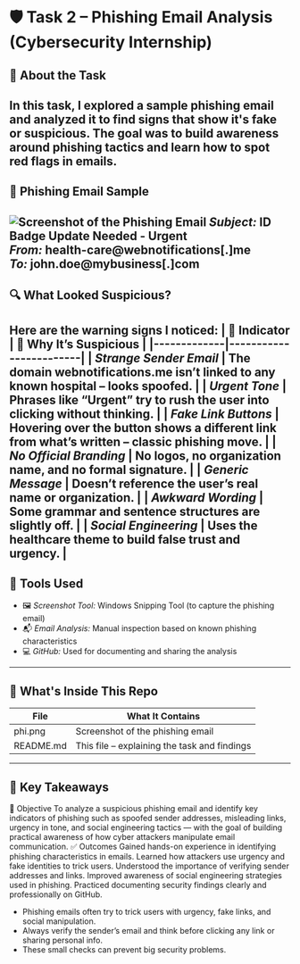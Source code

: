 # 🛡 Task 2 – Phishing Email Analysis (Cybersecurity Internship)
## 📌 About the Task
In this task, I explored a sample phishing email and analyzed it to find signs that show it's fake or suspicious. The goal was to build awareness around phishing tactics and learn how to spot red flags in emails.
---
## 📨 Phishing Email Sample
![Screenshot of the Phishing Email](phi.png)
*Subject:* ID Badge Update Needed - Urgent  
*From:* health-care@webnotifications[.]me  
*To:* john.doe@mybusiness[.]com
---
## 🔍 What Looked Suspicious?
Here are the warning signs I noticed:
| 🚩 Indicator | 💬 Why It’s Suspicious |
|-------------|------------------------|
| *Strange Sender Email* | The domain webnotifications.me isn’t linked to any known hospital – looks spoofed. |
| *Urgent Tone* | Phrases like “Urgent” try to rush the user into clicking without thinking. |
| *Fake Link Buttons* | Hovering over the button shows a different link from what’s written – classic phishing move. |
| *No Official Branding* | No logos, no organization name, and no formal signature. |
| *Generic Message* | Doesn’t reference the user’s real name or organization. |
| *Awkward Wording* | Some grammar and sentence structures are slightly off. |
| *Social Engineering* | Uses the healthcare theme to build false trust and urgency. |
---
## 🔧 Tools Used
- 🖼 *Screenshot Tool:* Windows Snipping Tool (to capture the phishing email)  
- 📬 *Email Analysis:* Manual inspection based on known phishing characteristics  
- 💻 *GitHub:* Used for documenting and sharing the analysis
---
## 📁 What's Inside This Repo
| File | What It Contains |
|------|------------------|
| phi.png | Screenshot of the phishing email |
| README.md | This file – explaining the task and findings |
---
## 🎯 Key Takeaways
🎯 Objective
To analyze a suspicious phishing email and identify key indicators of phishing such as spoofed sender addresses, misleading links, urgency in tone, and social engineering tactics — with the goal of building practical awareness of how cyber attackers manipulate email communication.
✅ Outcomes
Gained hands-on experience in identifying phishing characteristics in emails.
Learned how attackers use urgency and fake identities to trick users.
Understood the importance of verifying sender addresses and links.
Improved awareness of social engineering strategies used in phishing.
Practiced documenting security findings clearly and professionally on GitHub.
- Phishing emails often try to trick users with urgency, fake links, and social manipulation.
- Always verify the sender’s email and think before clicking any link or sharing personal info.
- These small checks can prevent big security problems.
